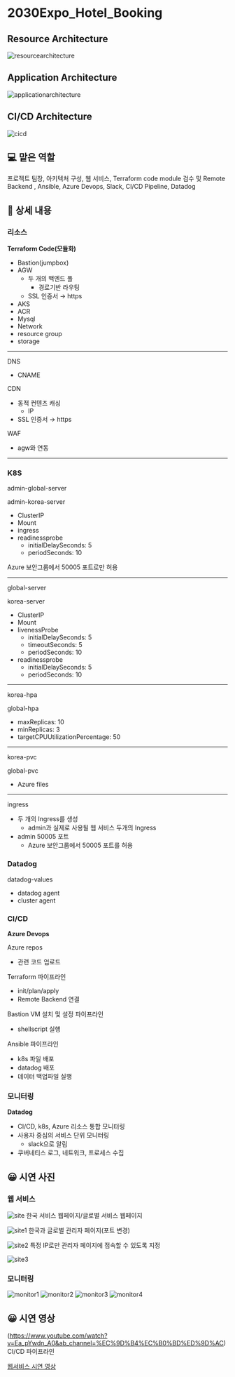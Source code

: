 # 2030Expo_Hotel_Booking
## Resource Architecture

![resourcearchitecture](https://user-images.githubusercontent.com/73948888/236821124-ea89afce-482b-4844-b9d7-b6fd61505e65.png)

## Application Architecture

![applicationarchitecture](https://user-images.githubusercontent.com/73948888/236821138-3c8f1f3c-8326-4015-969a-2ec715fb2d3e.png)

## CI/CD Architecture

![cicd](https://user-images.githubusercontent.com/73948888/236821164-fc181b29-28c2-4166-a0fd-a51366843f8f.png)

## 💻 맡은 역할

프로젝트 팀장, 아키텍처 구성, 웹 서비스, Terraform code module 검수 및 Remote Backend , Ansible, Azure Devops, Slack, CI/CD Pipeline, Datadog

## 📖 상세 내용

### 리소스

**Terraform Code(모듈화)**

- Bastion(jumpbox)
- AGW
    - 두 개의 백엔드 풀
        - 경로기반 라우팅
    - SSL 인증서 → https
- AKS
- ACR
- Mysql
- Network
- resource group
- storage

---

DNS

- CNAME

CDN

- 동적 컨텐츠 캐싱
    - IP
- SSL 인증서 → https

WAF

- agw와 연동

---

### K8S

admin-global-server

admin-korea-server

- ClusterIP
- Mount
- ingress
- readinessprobe
    - initialDelaySeconds: 5
    - periodSeconds: 10

Azure 보안그룹에서 50005 포트로만 허용

---

global-server

korea-server

- ClusterIP
- Mount
- livenessProbe
    - initialDelaySeconds: 5
    - timeoutSeconds: 5
    - periodSeconds: 10
- readinessprobe
    - initialDelaySeconds: 5
    - periodSeconds: 10

---

korea-hpa

global-hpa

- maxReplicas: 10
- minReplicas: 3
- targetCPUUtilizationPercentage: 50

---

korea-pvc

global-pvc

- Azure files

---

ingress

- 두 개의 Ingress를 생성
    - admin과 실제로 사용될 웹 서비스 두개의 Ingress
- admin 50005 포트
    - Azure 보안그룹에서 50005 포트를 허용

### Datadog

datadog-values

- datadog agent
- cluster agent

### CI/CD

**Azure Devops**

Azure repos

- 관련 코드 업로드

Terraform 파이프라인

- init/plan/apply
- Remote Backend 연결

Bastion VM 설치 및 설정 파이프라인

- shellscript 실행

Ansible 파이프라인

- k8s 파일 배포
- datadog 배포
- 데이터 백업파일 실행

### 모니터링

**Datadog**

- CI/CD, k8s, Azure 리소스 통합 모니터링
- 사용자 중심의 서비스 단위 모니터링
    - slack으로 알림
- 쿠버네티스 로그, 네트워크, 프로세스 수집

## 😀 시연 사진

### 웹 서비스

![site](https://user-images.githubusercontent.com/73948888/236822320-cf48b2d9-c3d3-4f5a-9c22-937be0385a3b.png)
한국 서비스 웹페이지/글로벌 서비스 웹페이지

![site1](https://user-images.githubusercontent.com/73948888/236822326-53aa2442-edbd-4616-96f7-f551f3b5ec00.png)
한국과 글로벌 관리자 페이지(포트 변경)

![site2](https://user-images.githubusercontent.com/73948888/236822329-9127e061-ef32-46a6-b6fe-fd2b3f6d6902.png)
특정 IP로만 관리자 페이지에 접속할 수 있도록 지정

![site3](https://user-images.githubusercontent.com/73948888/236822332-face68a8-0ad5-45bc-ba34-6044347ef715.png)

### 모니터링

![monitor1](https://user-images.githubusercontent.com/73948888/236823188-9500aa62-c2a9-4948-8d80-1abf7cf231a4.png)
![monitor2](https://user-images.githubusercontent.com/73948888/236823192-ddac491f-2ee9-4209-b196-911ce57c6899.png)
![monitor3](https://user-images.githubusercontent.com/73948888/236823195-2201866d-abc5-4086-8a99-0a33f911185c.png)
![monitor4](https://user-images.githubusercontent.com/73948888/236823197-794bba8e-7d0b-4e44-9261-fe3446179841.png)

## 😀 시연 영상

(https://www.youtube.com/watch?v=Ea_pYwdn_A0&ab_channel=%EC%9D%B4%EC%B0%BD%ED%9D%AC)
CI/CD 파이프라인

[웹서비스 시연 영상](https://www.youtube.com/watch?v=XTS04REfvnA)


